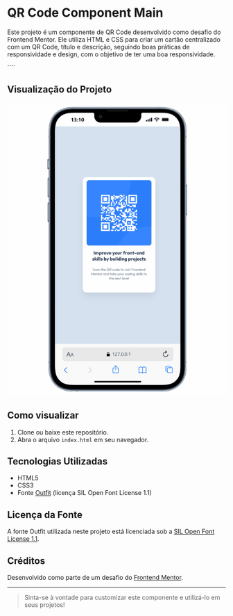 # QR Code Component Main

Este projeto é um componente de QR Code desenvolvido como desafio do Frontend Mentor. Ele utiliza HTML e CSS para criar um cartão centralizado com um QR Code, título e descrição, seguindo boas práticas de responsividade e design, com o objetivo de ter uma boa responsividade.

´´´´
## Visualização do Projeto
![Assista ao vídeo de demonstração](./src/projeto-finalizado/qr-code-component-main.gif)

## Como visualizar

1. Clone ou baixe este repositório.
2. Abra o arquivo `index.html` em seu navegador.

## Tecnologias Utilizadas

- HTML5
- CSS3
- Fonte [Outfit](https://github.com/Outfitio/Outfit-Fonts) (licença SIL Open Font License 1.1)

## Licença da Fonte

A fonte Outfit utilizada neste projeto está licenciada sob a [SIL Open Font License 1.1](src/outfit/OFL.txt).

## Créditos

Desenvolvido como parte de um desafio do [Frontend Mentor](https://www.frontendmentor.io/).

---

> Sinta-se à vontade para customizar este componente e utilizá-lo em seus projetos!